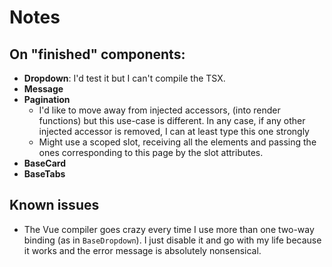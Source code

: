 # Notes
## On "finished" components:
* **Dropdown**: I'd test it but I can't compile the TSX.
* **Message**
* **Pagination**
  * I'd like to move away from injected accessors, (into render functions) but this use-case is different. In any case, if any other injected accessor is removed, I can at least type this one strongly
  * Might use a scoped slot, receiving all the elements and passing the ones corresponding to this page by the slot attributes.
* **BaseCard**
* **BaseTabs**

## Known issues
* The Vue compiler goes crazy every time I use more than one two-way binding (as in `BaseDropdown`). I just disable it and go with my life because it works and the error message is absolutely nonsensical.
